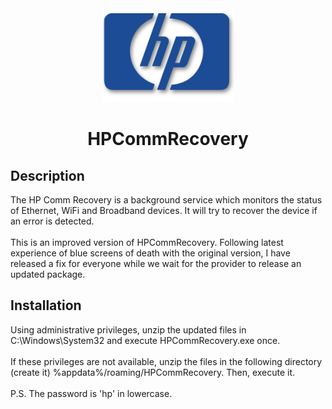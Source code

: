 <div align="center">
  <a href="https://github.com/jkolovski/HPCommRecovery">
    <img src="HP-logo.png" height="150">
  </a>

  <h1>HPCommRecovery</h1>
</div>

## Description

The HP Comm Recovery is a background service which monitors the status of Ethernet, WiFi and Broadband devices. It will try to recover the device if an error is detected.
</br>
</br>
This is an improved version of HPCommRecovery. Following latest experience of blue screens of death with the original version, I have released a fix for everyone while we wait for the provider to release an updated package.

## Installation

Using administrative privileges, unzip the updated files in C:\Windows\System32 and execute HPCommRecovery.exe once.
</br>
</br>
If these privileges are not available, unzip the files in the following directory (create it) %appdata%/roaming/HPCommRecovery. Then, execute it.
</br>
</br>
P.S. The password is 'hp' in lowercase.
